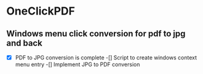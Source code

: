 # OneClickPDF
## Windows menu click conversion for pdf to jpg and back

-[x] PDF to JPG conversion is complete
-[] Script to create windows context menu entry
-[] Implement JPG to PDF conversion